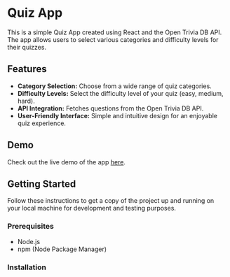 # Quiz App

This is a simple Quiz App created using React and the Open Trivia DB API. The app allows users to select various categories and difficulty levels for their quizzes.

## Features

- **Category Selection:** Choose from a wide range of quiz categories.
- **Difficulty Levels:** Select the difficulty level of your quiz (easy, medium, hard).
- **API Integration:** Fetches questions from the Open Trivia DB API.
- **User-Friendly Interface:** Simple and intuitive design for an enjoyable quiz experience.

## Demo

Check out the live demo of the app [here](https://65c72ef3722bc93f8a6e6308--dulcet-chaja-27cfa0.netlify.app/).

## Getting Started

Follow these instructions to get a copy of the project up and running on your local machine for development and testing purposes.

### Prerequisites

- Node.js
- npm (Node Package Manager)

### Installation
   
